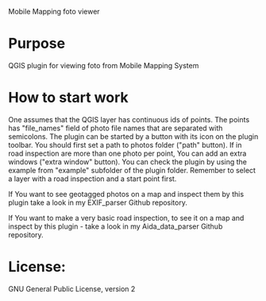 Mobile Mapping foto viewer

# Purpose
QGIS plugin for viewing foto from Mobile Mapping System

# How to start work
One assumes that the QGIS layer has continuous ids of points. The points has "file_names" field of photo file names
that are separated with semicolons. The plugin can be started by a button with its icon on the plugin toolbar.
You should first set a path to photos folder ("path" button).
If in road inspection are more than one photo per point, You can add an extra windows ("extra window" button).
You can check the plugin by using the example from "example" subfolder of the plugin folder.
Remember to select a layer with a road inspection and a start point first.

If You want to see geotagged photos on a map and inspect them by this plugin take a look in my EXIF_parser Github repository.

If You want to make a very basic road inspection, to see it on a map and inspect by this plugin - take a look in my Aida_data_parser Github repository.
 
# License:
GNU General Public License, version 2

